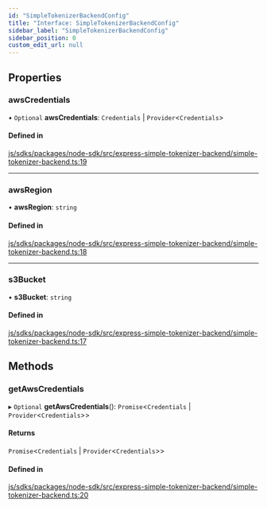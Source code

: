 ```yaml
---
id: "SimpleTokenizerBackendConfig"
title: "Interface: SimpleTokenizerBackendConfig"
sidebar_label: "SimpleTokenizerBackendConfig"
sidebar_position: 0
custom_edit_url: null
---
```


## Properties

### awsCredentials

• `Optional` **awsCredentials**: `Credentials` \| `Provider`<`Credentials`\>

#### Defined in

[js/sdks/packages/node-sdk/src/express-simple-tokenizer-backend/simple-tokenizer-backend.ts:19](https://github.com/refinery-labs/lunasec-node-monorepo/blob/b89e445/js/sdks/packages/node-sdk/src/express-simple-tokenizer-backend/simple-tokenizer-backend.ts#L19)

___

### awsRegion

• **awsRegion**: `string`

#### Defined in

[js/sdks/packages/node-sdk/src/express-simple-tokenizer-backend/simple-tokenizer-backend.ts:18](https://github.com/refinery-labs/lunasec-node-monorepo/blob/b89e445/js/sdks/packages/node-sdk/src/express-simple-tokenizer-backend/simple-tokenizer-backend.ts#L18)

___

### s3Bucket

• **s3Bucket**: `string`

#### Defined in

[js/sdks/packages/node-sdk/src/express-simple-tokenizer-backend/simple-tokenizer-backend.ts:17](https://github.com/refinery-labs/lunasec-node-monorepo/blob/b89e445/js/sdks/packages/node-sdk/src/express-simple-tokenizer-backend/simple-tokenizer-backend.ts#L17)

## Methods

### getAwsCredentials

▸ `Optional` **getAwsCredentials**(): `Promise`<`Credentials` \| `Provider`<`Credentials`\>\>

#### Returns

`Promise`<`Credentials` \| `Provider`<`Credentials`\>\>

#### Defined in

[js/sdks/packages/node-sdk/src/express-simple-tokenizer-backend/simple-tokenizer-backend.ts:20](https://github.com/refinery-labs/lunasec-node-monorepo/blob/b89e445/js/sdks/packages/node-sdk/src/express-simple-tokenizer-backend/simple-tokenizer-backend.ts#L20)
